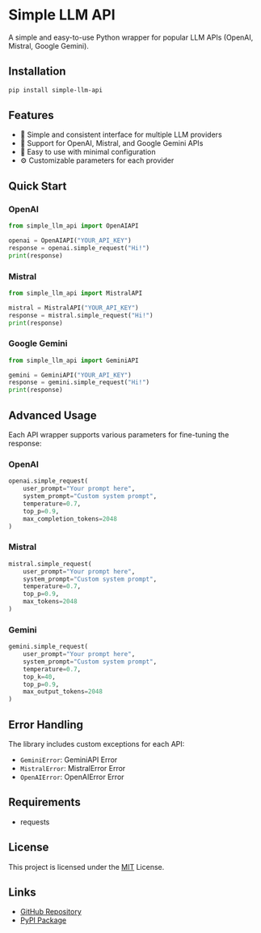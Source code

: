 # Simple LLM API

A simple and easy-to-use Python wrapper for popular LLM APIs (OpenAI, Mistral, Google Gemini).

## Installation

```bash
pip install simple-llm-api
```

## Features

- 🎯 Simple and consistent interface for multiple LLM providers
- 🤖 Support for OpenAI, Mistral, and Google Gemini APIs
- 🚀 Easy to use with minimal configuration
- ⚙️ Customizable parameters for each provider

## Quick Start

### OpenAI

```python
from simple_llm_api import OpenAIAPI

openai = OpenAIAPI("YOUR_API_KEY")
response = openai.simple_request("Hi!")
print(response)
```

### Mistral

```python
from simple_llm_api import MistralAPI

mistral = MistralAPI("YOUR_API_KEY")
response = mistral.simple_request("Hi!")
print(response)
```

### Google Gemini

```python
from simple_llm_api import GeminiAPI

gemini = GeminiAPI("YOUR_API_KEY")
response = gemini.simple_request("Hi!")
print(response)
```

## Advanced Usage

Each API wrapper supports various parameters for fine-tuning the response:

### OpenAI
```python
openai.simple_request(
    user_prompt="Your prompt here",
    system_prompt="Custom system prompt",
    temperature=0.7,
    top_p=0.9,
    max_completion_tokens=2048
)
```

### Mistral
```python
mistral.simple_request(
    user_prompt="Your prompt here",
    system_prompt="Custom system prompt",
    temperature=0.7,
    top_p=0.9,
    max_tokens=2048
)
```

### Gemini
```python
gemini.simple_request(
    user_prompt="Your prompt here",
    system_prompt="Custom system prompt",
    temperature=0.7,
    top_k=40,
    top_p=0.9,
    max_output_tokens=2048
)
```

## Error Handling

The library includes custom exceptions for each API:

- `GeminiError`: GeminiAPI Error
- `MistralError`: MistralError Error
- `OpenAIError`: OpenAIError Error

## Requirements

- requests

## License

This project is licensed under the [MIT](https://choosealicense.com/licenses/mit/) License.

## Links

- [GitHub Repository](https://github.com/SoAp9035/simple-llm-api)
- [PyPI Package](https://pypi.org/project/simple-llm-api/)
